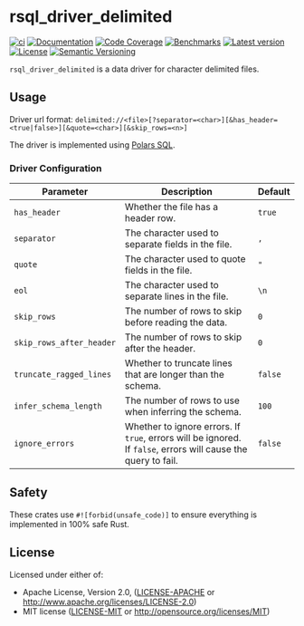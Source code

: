 # rsql_driver_delimited

[![ci](https://github.com/theseus-rs/rsql/actions/workflows/ci.yml/badge.svg?branch=main)](https://github.com/theseus-rs/rsql/actions/workflows/ci.yml)
[![Documentation](https://docs.rs/rsql_driver_delimited/badge.svg)](https://docs.rs/rsql_driver_delimited)
[![Code Coverage](https://codecov.io/gh/theseus-rs/rsql/branch/main/graph/badge.svg)](https://codecov.io/gh/theseus-rs/rsql)
[![Benchmarks](https://img.shields.io/badge/%F0%9F%90%B0_bencher-enabled-6ec241)](https://bencher.dev/perf/theseus-rs-rsql)
[![Latest version](https://img.shields.io/crates/v/rsql_driver_delimited.svg)](https://crates.io/crates/rsql_driver_delimited)
[![License](https://img.shields.io/crates/l/rsql_driver_delimited)](https://github.com/theseus-rs/rsql#license)
[![Semantic Versioning](https://img.shields.io/badge/%E2%9A%99%EF%B8%8F_SemVer-2.0.0-blue)](https://semver.org/spec/v2.0.0.html)

`rsql_driver_delimited` is a data driver for character delimited files.

## Usage

Driver url format: `delimited://<file>[?separator=<char>][&has_header=<true|false>][&quote=<char>][&skip_rows=<n>]`

The driver is implemented using [Polars SQL](https://docs.pola.rs/user-guide/sql).

### Driver Configuration

| Parameter                | Description                                                                                                   | Default |
|--------------------------|---------------------------------------------------------------------------------------------------------------|---------|
| `has_header`             | Whether the file has a header row.                                                                            | `true`  |
| `separator`              | The character used to separate fields in the file.                                                            | `,`     |
| `quote`                  | The character used to quote fields in the file.                                                               | `"`     |
| `eol`                    | The character used to separate lines in the file.                                                             | `\n`    |
| `skip_rows`              | The number of rows to skip before reading the data.                                                           | `0`     |
| `skip_rows_after_header` | The number of rows to skip after the header.                                                                  | `0`     |
| `truncate_ragged_lines`  | Whether to truncate lines that are longer than the schema.                                                    | `false` |
| `infer_schema_length`    | The number of rows to use when inferring the schema.                                                          | `100`   |
| `ignore_errors`          | Whether to ignore errors. If `true`, errors will be ignored. If `false`, errors will cause the query to fail. | `false` |

## Safety

These crates use `#![forbid(unsafe_code)]` to ensure everything is implemented in 100% safe Rust.

## License

Licensed under either of:

- Apache License, Version 2.0, ([LICENSE-APACHE](LICENSE-APACHE) or <http://www.apache.org/licenses/LICENSE-2.0>)
- MIT license ([LICENSE-MIT](LICENSE-MIT) or <http://opensource.org/licenses/MIT>)
